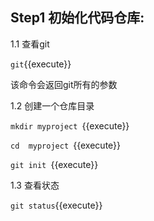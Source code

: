 ## Step1 初始化代码仓库:



1.1 查看git 

`git`{{execute}}

该命令会返回git所有的参数


1.2 创建一个仓库目录

`mkdir myproject `{{execute}}

`cd  myproject `{{execute}}

`git init `{{execute}}


1.3 查看状态

`git status`{{execute}}




